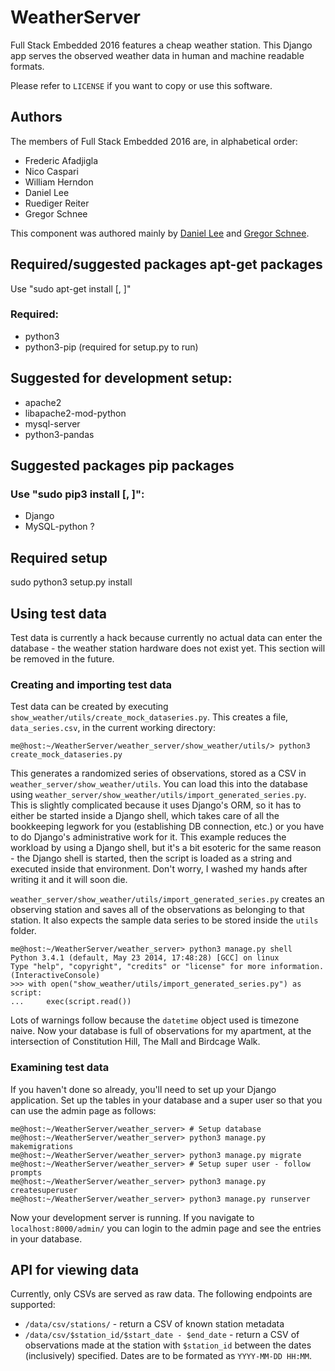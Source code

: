 # WeatherServer

Full Stack Embedded 2016 features a cheap weather station. This Django app 
serves the observed weather data in human and machine readable formats.

Please refer to ``LICENSE`` if you want to copy or use this software.

## Authors
The members of Full Stack Embedded 2016 are, in alphabetical order:

* Frederic Afadjigla
* Nico Caspari
* William Herndon
* Daniel Lee
* Ruediger Reiter
* Gregor Schnee

This component was authored mainly by [Daniel Lee](erget2005@gmail.com) and 
[Gregor Schnee](schneegor@gmail.com).

## Required/suggested packages apt-get packages
Use "sudo apt-get install <package-name>[, <package-name>]"
### Required:
* python3
* python3-pip (required for setup.py to run)

## Suggested for development setup:
* apache2
* libapache2-mod-python
* mysql-server
* python3-pandas

## Suggested packages pip packages
### Use "sudo pip3 install <package-name>[, <package-name>]":
* Django
* MySQL-python ?

## Required setup
sudo python3 setup.py install


## Using test data
Test data is currently a hack because currently no actual data can enter the 
database - the weather station hardware does not exist yet. This section will
be removed in the future.

### Creating and importing test data
Test data can be created by executing
``show_weather/utils/create_mock_dataseries.py``. This creates a file, 
``data_series.csv``, in the current working directory:

```
me@host:~/WeatherServer/weather_server/show_weather/utils/> python3 create_mock_dataseries.py
```

This generates a randomized series of observations, stored as a CSV in 
``weather_server/show_weather/utils``. You can load this into the database 
using ``weather_server/show_weather/utils/import_generated_series.py``. This 
is slightly complicated because it uses Django's ORM, so it has to either be 
started inside a Django shell, which takes care of all the bookkeeping 
legwork for you (establishing DB connection, etc.) or you have to do Django's
administrative work for it. This example reduces the workload by using a 
Django shell, but it's a bit esoteric for the same reason - the Django shell 
is started, then the script is loaded as a string and executed inside that 
environment. Don't worry, I washed my hands after writing it and it will soon
die.

``weather_server/show_weather/utils/import_generated_series.py`` creates an 
observing station and saves all of the observations as belonging to that 
station. It also expects the sample data series to be stored inside the 
``utils`` folder.

```
me@host:~/WeatherServer/weather_server> python3 manage.py shell
Python 3.4.1 (default, May 23 2014, 17:48:28) [GCC] on linux
Type "help", "copyright", "credits" or "license" for more information.
(InteractiveConsole)
>>> with open("show_weather/utils/import_generated_series.py") as script:
...     exec(script.read())
```

Lots of warnings follow because the ``datetime`` object used is timezone 
naive. Now your database is full of observations for my apartment, at the 
intersection of Constitution Hill, The Mall and Birdcage Walk.

### Examining test data
If you haven't done so already, you'll need to set up your Django application.
Set up the tables in your database and a super user so that you can use the 
admin page as follows:


```
me@host:~/WeatherServer/weather_server> # Setup database
me@host:~/WeatherServer/weather_server> python3 manage.py makemigrations
me@host:~/WeatherServer/weather_server> python3 manage.py migrate
me@host:~/WeatherServer/weather_server> # Setup super user - follow prompts
me@host:~/WeatherServer/weather_server> python3 manage.py createsuperuser
me@host:~/WeatherServer/weather_server> python3 manage.py runserver
```

Now your development server is running. If you navigate to 
``localhost:8000/admin/`` you can login to the admin page and see the entries
in your database.

## API for viewing data
Currently, only CSVs are served as raw data. The following endpoints are 
supported:

* ``/data/csv/stations/`` - return a CSV of known station metadata
* ``/data/csv/$station_id/$start_date - $end_date`` - return a CSV of 
observations made at the station with ``$station_id`` between the dates 
(inclusively) specified. Dates are to be formated as ``YYYY-MM-DD HH:MM``.
